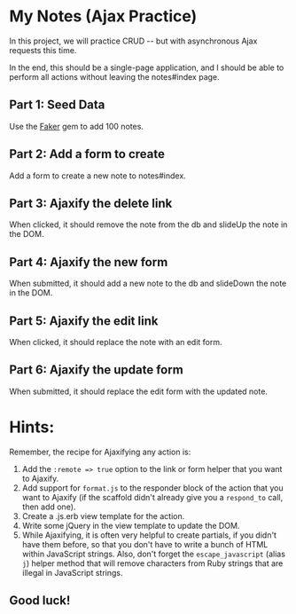 # My Notes (Ajax Practice)

In this project, we will practice CRUD -- but with asynchronous Ajax requests this time.

In the end, this should be a single-page application, and I should be able to perform all actions without leaving the notes#index page.

## Part 1: Seed Data

Use the [Faker](https://github.com/stympy/faker) gem to add 100 notes.

## Part 2: Add a form to create

Add a form to create a new note to notes#index.

## Part 3: Ajaxify the delete link

When clicked, it should remove the note from the db and slideUp the note in the DOM.

## Part 4: Ajaxify the new form

When submitted, it should add a new note to the db and slideDown the note in the DOM.

## Part 5: Ajaxify the edit link

When clicked, it should replace the note with an edit form.

## Part 6: Ajaxify the update form

When submitted, it should replace the edit form with the updated note.

# Hints:

Remember, the recipe for Ajaxifying any action is:

 1. Add the `:remote => true` option to the link or form helper that you want to Ajaxify.
 1. Add support for `format.js` to the responder block of the action that you want to Ajaxify (if the scaffold didn't already give you a `respond_to` call, then add one).
 1. Create a .js.erb view template for the action.
 1. Write some jQuery in the view template to update the DOM.
 1. While Ajaxifying, it is often very helpful to create partials, if you didn't have them before, so that you don't have to write a bunch of HTML within JavaScript strings. Also, don't forget the `escape_javascript` (alias `j`) helper method that will remove characters from Ruby strings that are illegal in JavaScript strings.

## Good luck!

